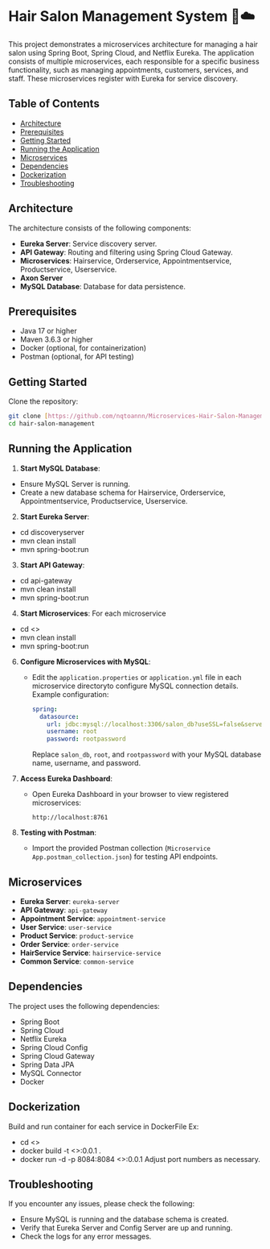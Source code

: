 # Hair Salon Management System 🍃☁️

This project demonstrates a microservices architecture for managing a hair salon using Spring Boot, Spring Cloud, and Netflix Eureka. The application consists of multiple microservices, each responsible for a specific business functionality, such as managing appointments, customers, services, and staff. These microservices register with Eureka for service discovery.

## Table of Contents
- [Architecture](#architecture)
- [Prerequisites](#prerequisites)
- [Getting Started](#getting-started)
- [Running the Application](#running-the-application)
- [Microservices](#microservices)
- [Dependencies](#dependencies)
- [Dockerization](#Dockerization)
- [Troubleshooting](#troubleshooting)

## Architecture

The architecture consists of the following components:

- **Eureka Server**: Service discovery server.
- **API Gateway**: Routing and filtering using Spring Cloud Gateway.
- **Microservices**: Hairservice, Orderservice, Appointmentservice, Productservice, Userservice.
- **Axon Server**
- **MySQL Database**: Database for data persistence.

## Prerequisites

- Java 17 or higher
- Maven 3.6.3 or higher
- Docker (optional, for containerization)
- Postman (optional, for API testing)

## Getting Started

Clone the repository:

```bash
git clone [https://github.com/nqtoannn/Microservices-Hair-Salon-Management](https://github.com/nqtoannn/Microservices-Hair-Salon-Management)
cd hair-salon-management
```
## Running the Application
1. **Start MySQL Database**: 
  - Ensure MySQL Server is running.
  - Create a new database schema for Hairservice, Orderservice, Appointmentservice, Productservice, Userservice.

2. **Start Eureka Server**:
  - cd discoveryserver
  - mvn clean install
  - mvn spring-boot:run

3. **Start API Gateway**:
  - cd api-gateway
  - mvn clean install
  - mvn spring-boot:run

4. **Start Microservices**:
  For each microservice 
  - cd <<microservice>>
  - mvn clean install
  - mvn spring-boot:run

6. **Configure Microservices with MySQL**:
   - Edit the `application.properties` or `application.yml` file in each microservice directoryto configure MySQL connection details. Example configuration:
     ```yaml
     spring:
       datasource:
         url: jdbc:mysql://localhost:3306/salon_db?useSSL=false&serverTimezone=UTC
         username: root
         password: rootpassword
     ```
     Replace `salon_db`, `root`, and `rootpassword` with your MySQL database name, username, and password.

9. **Access Eureka Dashboard**:
   - Open Eureka Dashboard in your browser to view registered microservices:
     ```
     http://localhost:8761
     ```

10. **Testing with Postman**:
    - Import the provided Postman collection (`Microservice App.postman_collection.json`) for testing API endpoints.

## Microservices

- **Eureka Server**: `eureka-server`
- **API Gateway**: `api-gateway`
- **Appointment Service**: `appointment-service`
- **User Service**: `user-service`
- **Product Service**: `product-service`
- **Order Service**: `order-service`
- **HairService Service**: `hairservice-service`
- **Common Service**: `common-service`

## Dependencies
The project uses the following dependencies:
- Spring Boot
- Spring Cloud
- Netflix Eureka
- Spring Cloud Config
- Spring Cloud Gateway
- Spring Data JPA
- MySQL Connector
- Docker
## Dockerization
Build and run container for each service in DockerFile
Ex:
  - cd <<microservice>>
  - docker build -t <<microservice>>:0.0.1 .
  - docker run -d -p 8084:8084 <<microservice>>:0.0.1
Adjust port numbers as necessary.
## Troubleshooting
If you encounter any issues, please check the following:
  - Ensure MySQL is running and the database schema is created.
  - Verify that Eureka Server and Config Server are up and running.
  - Check the logs for any error messages.
